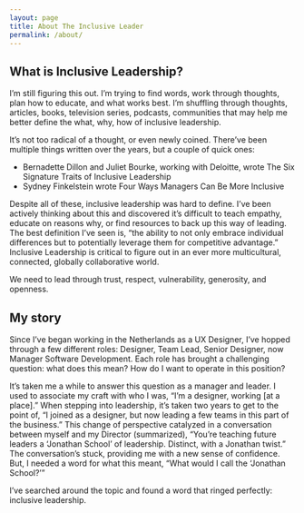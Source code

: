 ```yaml
---
layout: page
title: About The Inclusive Leader
permalink: /about/
---
```


## What is Inclusive Leadership?
I’m still figuring this out. I’m trying to find words, work through thoughts, plan how to educate, and what works best. I’m shuffling through thoughts, articles, books, television series, podcasts, communities that may help me better define the what, why, how of inclusive leadership.

It’s not too radical of a thought, or even newly coined. There’ve been multiple things written over the years, but a couple of quick ones:

- Bernadette Dillon and Juliet Bourke, working with Deloitte, wrote The Six Signature Traits of Inclusive Leadership
- Sydney Finkelstein wrote Four Ways Managers Can Be More Inclusive

Despite all of these, inclusive leadership was hard to define. I’ve been actively thinking about this and discovered it’s difficult to teach empathy, educate on reasons why, or find resources to back up this way of leading. The best definition I’ve seen is, “the ability to not only embrace individual differences but to potentially leverage them for competitive advantage.” Inclusive Leadership is critical to figure out in an ever more multicultural, connected, globally collaborative world.

We need to lead through trust, respect, vulnerability, generosity, and openness.

## My story
Since I’ve began working in the Netherlands as a UX Designer, I’ve hopped through a few different roles: Designer, Team Lead, Senior Designer, now Manager Software Development. Each role has brought a challenging question: what does this mean? How do I want to operate in this position?

It’s taken me a while to answer this question as a manager and leader. I used to associate my craft with who I was, “I’m a designer, working [at a place].” When stepping into leadership, it’s taken two years to get to the point of, “I joined as a designer, but now leading a few teams in this part of the business.” This change of perspective catalyzed in a conversation between myself and my Director (summarized), “You’re teaching future leaders a ‘Jonathan School’ of leadership. Distinct, with a Jonathan twist.” The conversation’s stuck, providing me with a new sense of confidence. But, I needed a word for what this meant, “What would I call the ‘Jonathan School?’”

I’ve searched around the topic and found a word that ringed perfectly: inclusive leadership.


